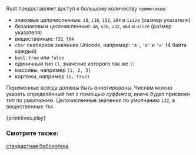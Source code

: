 Rust предоставляет доступ к большому количеству `примитивов`:

* знаковые целочисленные: `i8`, `i16`, `i32`, `i64` и `isize` (размер указателя)
* беззнаковым целочисленные: `u8`, `u16`, `u32`, `u64` и `usize` (размер указателя)
* вещественные: `f32`, `f64`
* `char` скалярное значение Unicode, например: `'a'`, `'α'` и `'∞'` (4 байта каждый)
* `bool`: `true` или `false`
* единичный тип `()`, значение которого так же `()`
* массивы, например `[1, 2, 3]`
* кортежи, например `(1, true)`

Переменные всегда должны быть *аннотированы*.
Числам можно указать определённый тип с помощью *суффикса*,
иначе будет присвоен *тип по умолчанию*.
Целочисленные значения по умолчанию `i32`, а вещественные `f64`.

{primitives.play}

### Смотрите также:

[стандартная библиотека][std]

[std]: https://doc.rust-lang.org/std/
